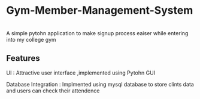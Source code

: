 <h1>Gym-Member-Management-System</h1>
<br>
A simple pytohn application to make signup process eaiser while entering into my college gym
<br>
<h2> Features</h2>
UI : Attractive user interface ,implemented using Pytohn GUI

Database Integration : Implmented using mysql database to store clints data and users can check their attendence
